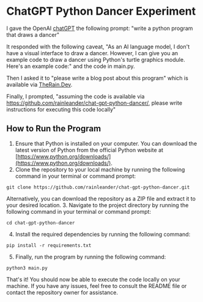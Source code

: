 # ChatGPT Python Dancer Experiment
I gave the OpenAI [chatGPT](https://chat.openai.com/chat) the following prompt: "write a python program that draws a dancer"

It responded with the following caveat, "As an AI language model, I don't have a visual interface to draw a dancer. However, I can give you an example code to draw a dancer using Python's turtle graphics module. Here's an example code:" and the code in main.py.

Then I asked it to "please write a blog post about this program" which is available via [TheRain.Dev](https://therain.dev/).

Finally, I prompted, "assuming the code is available via https://github.com/rainleander/chat-gpt-python-dancer/, please write instructions for executing this code locally"

## How to Run the Program
1. Ensure that Python is installed on your computer. You can download the latest version of Python from the official Python website at [https://www.python.org/downloads/](https://www.python.org/downloads/).
2. Clone the repository to your local machine by running the following command in your terminal or command prompt:
```
git clone https://github.com/rainleander/chat-gpt-python-dancer.git
```
Alternatively, you can download the repository as a ZIP file and extract it to your desired location.
3. Navigate to the project directory by running the following command in your terminal or command prompt:
```
cd chat-gpt-python-dancer
```
4. Install the required dependencies by running the following command: 
```
pip install -r requirements.txt
```
5. Finally, run the program by running the following command:
```
python3 main.py
```

That's it! You should now be able to execute the code locally on your machine. If you have any issues, feel free to consult the README file or contact the repository owner for assistance.
